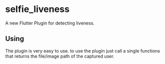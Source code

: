 # selfie_liveness

A new Flutter Plugin for detecting liveness.

## Using

The plugin is very easy to use. to use the plugin  just call a single functions that returns the file/image path of the captured user. 